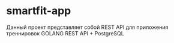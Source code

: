 # smartfit-app
Данный проект представляет собой REST API для приложения треннировок
GOLANG REST API + PostgreSQL
